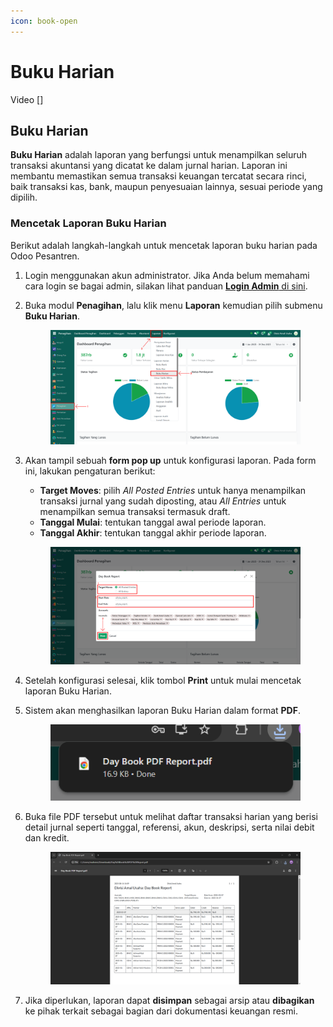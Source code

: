```yaml
---
icon: book-open
---
```


# Buku Harian

Video \[]

## Buku Harian

**Buku Harian** adalah laporan yang berfungsi untuk menampilkan seluruh transaksi akuntansi yang dicatat ke dalam jurnal harian. Laporan ini membantu memastikan semua transaksi keuangan tercatat secara rinci, baik transaksi kas, bank, maupun penyesuaian lainnya, sesuai periode yang dipilih.

### Mencetak Laporan Buku Harian

Berikut adalah langkah-langkah untuk mencetak laporan buku harian pada Odoo Pesantren.

1. Login menggunakan akun administrator. Jika Anda belum memahami cara login se bagai admin, silakan lihat panduan [**Login Admin** di sini](../../../panduan-login/login-admin.md).
2.  Buka modul **Penagihan**, lalu klik menu **Laporan** kemudian pilih submenu **Buku Harian**.

    <figure><img src="../../../.gitbook/assets/images-771.png" alt=""><figcaption></figcaption></figure>


3.  Akan tampil sebuah **form pop up** untuk konfigurasi laporan. Pada form ini, lakukan pengaturan berikut:

    * **Target Moves**: pilih _All Posted Entries_ untuk hanya menampilkan transaksi jurnal yang sudah diposting, atau _All Entries_ untuk menampilkan semua transaksi termasuk draft.
    * **Tanggal Mulai**: tentukan tanggal awal periode laporan.
    * **Tanggal Akhir**: tentukan tanggal akhir periode laporan.

    <figure><img src="../../../.gitbook/assets/images-772 (1).png" alt=""><figcaption></figcaption></figure>


4. Setelah konfigurasi selesai, klik tombol **Print** untuk mulai mencetak laporan Buku Harian.
5.  Sistem akan menghasilkan laporan Buku Harian dalam format **PDF**.

    <figure><img src="../../../.gitbook/assets/images-773 (1).png" alt=""><figcaption></figcaption></figure>


6.  Buka file PDF tersebut untuk melihat daftar transaksi harian yang berisi detail jurnal seperti tanggal, referensi, akun, deskripsi, serta nilai debit dan kredit.

    <figure><img src="../../../.gitbook/assets/images-774 (1).png" alt=""><figcaption></figcaption></figure>


7. Jika diperlukan, laporan dapat **disimpan** sebagai arsip atau **dibagikan** ke pihak terkait sebagai bagian dari dokumentasi keuangan resmi.
